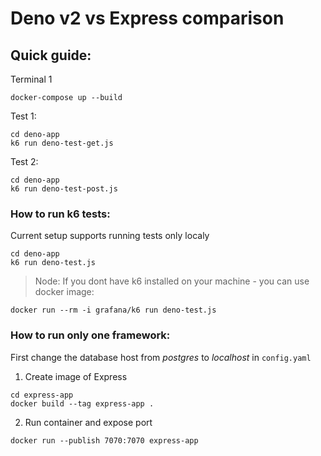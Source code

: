 # Deno v2 vs Express comparison

## Quick guide:

Terminal 1

```
docker-compose up --build
```

Test 1:

```
cd deno-app
k6 run deno-test-get.js
```

Test 2:

```
cd deno-app
k6 run deno-test-post.js
```

### How to run k6 tests:

Current setup supports running tests only localy

```
cd deno-app
k6 run deno-test.js
```

> Node: If you dont have k6 installed on your machine - you can use docker image:

```
docker run --rm -i grafana/k6 run deno-test.js
```

### How to run only one framework:

First change the database host from _postgres_ to _localhost_ in `config.yaml`

1. Create image of Express

```
cd express-app
docker build --tag express-app .
```

2. Run container and expose port

```
docker run --publish 7070:7070 express-app
```

